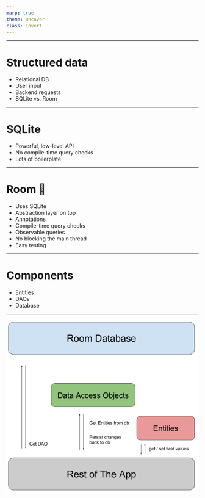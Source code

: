 ```yaml
---
marp: true
theme: uncover
class: invert
---
```

---

# Structured data
* Relational DB
* User input
* Backend requests
* SQLite vs. Room

---

# SQLite
* Powerful, low-level API
* No compile-time query checks
* Lots of boilerplate

---

# Room :rocket:
* Uses SQLite
* Abstraction layer on top
* Annotations
* Compile-time query checks
* Observable queries
* No blocking the main thread
* Easy testing

---

# Components
* Entities
* DAOs
* Database

---
<!--_backgroundColor: white-->
![img.png](img.png)
